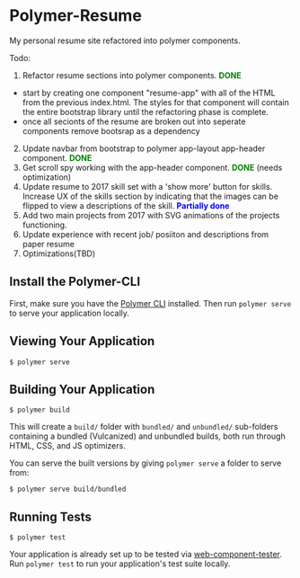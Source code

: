 # Polymer-Resume

My personal resume site refactored into polymer components.

Todo:

1. Refactor resume sections into polymer components. <b style="color:green">DONE</b>
  * start by creating one component "resume-app" with all of the HTML from the previous index.html. The styles for that component will contain the entire bootstrap library until the refactoring phase is complete.
  * once all secionts of the resume are broken out into seperate components remove bootsrap as a dependency

2. Update navbar from bootstrap to polymer app-layout app-header component. <b style="color:green">DONE</b>
3. Get scroll spy working with the app-header component. <b style="color:green">DONE</b> (needs optimization)
4. Update resume to 2017 skill set with a 'show more' button for skills. Increase UX of the skills section by indicating that the images can be flipped to view a descriptions of the skill. <b style="color:blue">Partially done</b>
5. Add two main projects from 2017 with SVG animations of the projects functioning.
6. Update experience with recent job/ posiiton and descriptions from paper resume
7. Optimizations(TBD)

## Install the Polymer-CLI

First, make sure you have the [Polymer CLI](https://www.npmjs.com/package/polymer-cli) installed. Then run `polymer serve` to serve your application locally.

## Viewing Your Application

```
$ polymer serve
```

## Building Your Application

```
$ polymer build
```

This will create a `build/` folder with `bundled/` and `unbundled/` sub-folders
containing a bundled (Vulcanized) and unbundled builds, both run through HTML,
CSS, and JS optimizers.

You can serve the built versions by giving `polymer serve` a folder to serve
from:

```
$ polymer serve build/bundled
```

## Running Tests

```
$ polymer test
```

Your application is already set up to be tested via [web-component-tester](https://github.com/Polymer/web-component-tester). Run `polymer test` to run your application's test suite locally.
